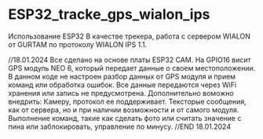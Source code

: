 # ESP32_tracke_gps_wialon_ips
Использование ESP32 В качестве трекера, работа с сервером WIALON от GURTAM по протоколу WIALON IPS 1.1.

//18.01.2024
Все сделано на основе платы ESP32 CAM.
На GPIO16 висит GPS модуль NEO 6, который передает данные о своем местоположении.
В данном коде не настроен разбор данных от GPS модуля и  прием команд или обработка  ошибок.
Все данные передаются через WiFi хранения или  запись не предусмотрена.
Дополнительно воможно внедрить: Камеру, протокол ее поддерживает. Тексторые сообщения, как от сервера, но и при наличии возможности и от самого модуля. Выполнение команд, такие как сделать фото или считать значение с пина или  заблокировать, управление по минусу.
//END 18.01.2024
